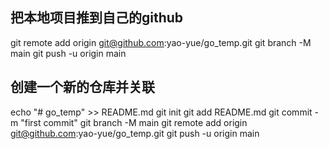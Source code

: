 ## 把本地项目推到自己的github
git remote add origin git@github.com:yao-yue/go_temp.git
git branch -M main
git push -u origin main


## 创建一个新的仓库并关联
echo "# go_temp" >> README.md
git init
git add README.md
git commit -m "first commit"
git branch -M main
git remote add origin git@github.com:yao-yue/go_temp.git
git push -u origin main